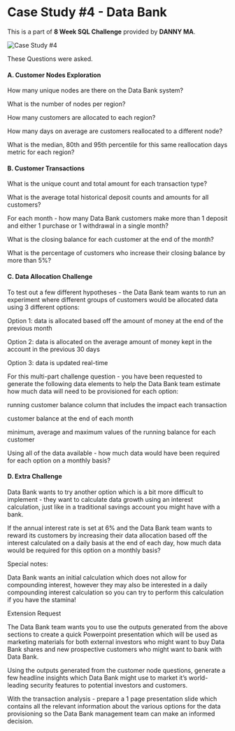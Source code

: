 # Case Study #4 - Data Bank
 This is a part of **8 Week SQL Challenge** provided by **DANNY MA**.
 
 
![Case Study #4](https://user-images.githubusercontent.com/104282317/210139482-3f81362c-7da1-4c96-a960-b59fd7f282bb.JPG)


These Questions were asked.

#### A. Customer Nodes Exploration

How many unique nodes are there on the Data Bank system?

What is the number of nodes per region?

How many customers are allocated to each region?

How many days on average are customers reallocated to a different node?

What is the median, 80th and 95th percentile for this same reallocation days metric for each region?

#### B. Customer Transactions

What is the unique count and total amount for each transaction type?

What is the average total historical deposit counts and amounts for all customers?

For each month - how many Data Bank customers make more than 1 deposit and either 1 purchase or 1 withdrawal in a single month?

What is the closing balance for each customer at the end of the month?

What is the percentage of customers who increase their closing balance by more than 5%?

#### C. Data Allocation Challenge

To test out a few different hypotheses - the Data Bank team wants to run an experiment where different groups of customers would be allocated data using 3 different options:



Option 1: data is allocated based off the amount of money at the end of the previous month

Option 2: data is allocated on the average amount of money kept in the account in the previous 30 days

Option 3: data is updated real-time

For this multi-part challenge question - you have been requested to generate the following data elements to help the Data Bank team estimate how much data will need to be provisioned for each option:



running customer balance column that includes the impact each transaction

customer balance at the end of each month

minimum, average and maximum values of the running balance for each customer

Using all of the data available - how much data would have been required for each option on a monthly basis?



#### D. Extra Challenge

Data Bank wants to try another option which is a bit more difficult to implement - they want to calculate data growth using an interest calculation, just like in a traditional savings account you might have with a bank.



If the annual interest rate is set at 6% and the Data Bank team wants to reward its customers by increasing their data allocation based off the interest calculated on a daily basis at the end of each day, how much data would be required for this option on a monthly basis?



Special notes:



Data Bank wants an initial calculation which does not allow for compounding interest, however they may also be interested in a daily compounding interest calculation so you can try to perform this calculation if you have the stamina!

Extension Request

The Data Bank team wants you to use the outputs generated from the above sections to create a quick Powerpoint presentation which will be used as marketing materials for both external investors who might want to buy Data Bank shares and new prospective customers who might want to bank with Data Bank.



Using the outputs generated from the customer node questions, generate a few headline insights which Data Bank might use to market it’s world-leading security features to potential investors and customers.



With the transaction analysis - prepare a 1 page presentation slide which contains all the relevant information about the various options for the data provisioning so the Data Bank management team can make an informed decision.

